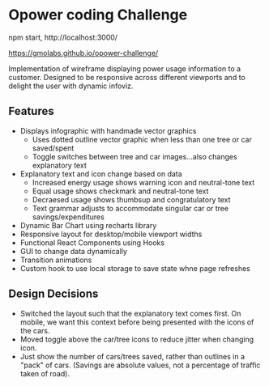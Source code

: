 # Opower coding Challenge

npm start, http://localhost:3000/

https://gmolabs.github.io/opower-challenge/

Implementation of wireframe displaying power usage information to a customer. Designed to be responsive across different viewports and to delight the user with dynamic infoviz.

## Features

- Displays infographic with handmade vector graphics
  - Uses dotted outline vector graphic when less than one tree or car saved/spent
  - Toggle switches between tree and car images...also changes explanatory text
- Explanatory text and icon change based on data
  - Increased energy usage shows warning icon and neutral-tone text
  - Equal usage shows checkmark and neutral-tone text
  - Decraesed usage shows thumbsup and congratulatory text
  - Text grammar adjusts to accommodate singular car or tree savings/expenditures
- Dynamic Bar Chart using recharts library
- Responsive layout for desktop/mobile viewport widths
- Functional React Components using Hooks
- GUI to change data dynamically
- Transition animations
- Custom hook to use local storage to save state whne page refreshes

## Design Decisions

- Switched the layout such that the explanatory text comes first. On mobile, we want this context before being presented with the icons of the cars.
- Moved toggle above the car/tree icons to reduce jitter when changing icon.
- Just show the number of cars/trees saved, rather than outlines in a "pack" of cars. (Savings are absolute values, not a percentage of traffic taken of road).
